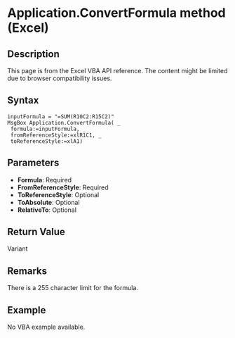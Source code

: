 # Application.ConvertFormula method (Excel)

## Description
This page is from the Excel VBA API reference. The content might be limited due to browser compatibility issues.

## Syntax
```vba
inputFormula = "=SUM(R10C2:R15C2)" 
MsgBox Application.ConvertFormula( _ 
 formula:=inputFormula, _ 
 fromReferenceStyle:=xlR1C1, _ 
 toReferenceStyle:=xlA1)
```

## Parameters
- **Formula**: Required
- **FromReferenceStyle**: Required
- **ToReferenceStyle**: Optional
- **ToAbsolute**: Optional
- **RelativeTo**: Optional

## Return Value
Variant

## Remarks
There is a 255 character limit for the formula.

## Example
No VBA example available.
